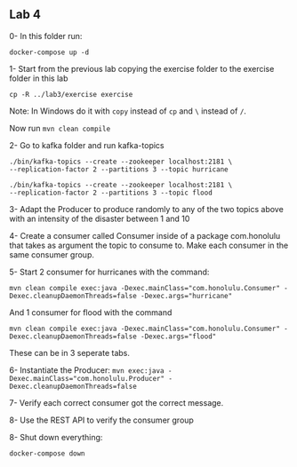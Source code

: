 ## Lab 4

0- In this folder run:

```
docker-compose up -d
```


1- Start from the previous lab copying the exercise folder to the exercise folder in this lab

```
cp -R ../lab3/exercise exercise
```

Note: In Windows do it with `copy` instead of `cp` and `\` instead of `/`.

Now run `mvn clean compile`

2- Go to kafka folder and run kafka-topics
```
./bin/kafka-topics --create --zookeeper localhost:2181 \
--replication-factor 2 --partitions 3 --topic hurricane

./bin/kafka-topics --create --zookeeper localhost:2181 \
--replication-factor 2 --partitions 3 --topic flood
```

3- Adapt the Producer to produce randomly to any of the two topics above with an intensity of the disaster between 1 and 10

4- Create a consumer called Consumer inside of a package com.honolulu that takes as argument the topic to consume to. Make each consumer in the same consumer group.

5- Start 2 consumer for hurricanes with the command:

```
mvn clean compile exec:java -Dexec.mainClass="com.honolulu.Consumer" -Dexec.cleanupDaemonThreads=false -Dexec.args="hurricane"
```

And 1 consumer for flood with the command

```
mvn clean compile exec:java -Dexec.mainClass="com.honolulu.Consumer" -Dexec.cleanupDaemonThreads=false -Dexec.args="flood"
```

These can be in 3 seperate tabs.

6- Instantiate the Producer: `mvn exec:java -Dexec.mainClass="com.honolulu.Producer" -Dexec.cleanupDaemonThreads=false`

7- Verify each correct consumer got the correct message.

8- Use the REST API to verify the consumer group

8- Shut down everything:

```
docker-compose down
```

